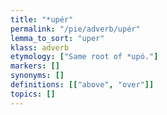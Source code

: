 ```yaml
---
title: "*upér"
permalink: "/pie/adverb/upér"
lemma_to_sort: "uper"
klass: adverb
etymology: ["Same root of *upó."]
markers: []
synonyms: []
definitions: [["above", "over"]]
topics: []
---
```

